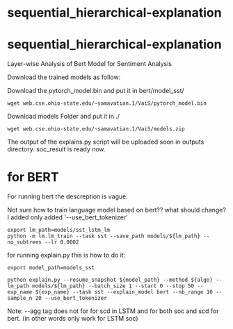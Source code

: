 # sequential_hierarchical-explanation

# sequential_hierarchical-explanation
 Layer-wise Analysis of Bert Model for Sentiment Analysis
 
Download the trained models as follow:

Download the pytorch_model.bin and put it in bert/model_sst/

```shell script
wget web.cse.ohio-state.edu/~samavatian.1/VaiS/pytorch_model.bin 
```
Download models Folder and put it in ./
```shell script
wget web.cse.ohio-state.edu/~samavatian.1/VaiS/models.zip 
```
The output of the explains.py script will be uploaded soon in outputs directory. soc_result is ready now. 

# for BERT

For running bert the descreption is vague:

Not sure how to train language model based on bert?? what should change? I added only added '--use_bert_tokenizer' 
```shell script
export lm_path=models/sst_lstm_lm
python -m lm.lm_train --task sst --save_path models/${lm_path} --no_subtrees --lr 0.0002
```
for running explain.py this is how to do it: 

```shell script
export model_path=models_sst

python explain.py --resume_snapshot ${model_path} --method ${algo} --lm_path models/${lm_path} --batch_size 1 --start 0 --stop 50 --exp_name ${exp_name} --task sst --explain_model bert --nb_range 10 --sample_n 20 --use_bert_tokenizer
```

Note: --agg tag does not for for scd in LSTM and for both soc and scd for bert. (in other words only work for LSTM soc)
